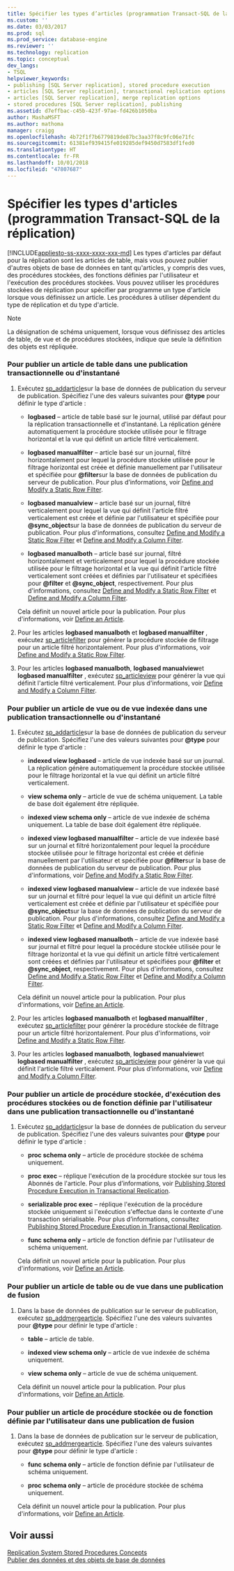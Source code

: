 ```yaml
---
title: Spécifier les types d’articles (programmation Transact-SQL de la réplication) | Microsoft Docs
ms.custom: ''
ms.date: 03/03/2017
ms.prod: sql
ms.prod_service: database-engine
ms.reviewer: ''
ms.technology: replication
ms.topic: conceptual
dev_langs:
- TSQL
helpviewer_keywords:
- publishing [SQL Server replication], stored procedure execution
- articles [SQL Server replication], transactional replication options
- articles [SQL Server replication], merge replication options
- stored procedures [SQL Server replication], publishing
ms.assetid: d7effbac-c45b-423f-97ae-fd426b1050ba
author: MashaMSFT
ms.author: mathoma
manager: craigg
ms.openlocfilehash: 4b72f1f7b6779819de87bc3aa37f8c9fc06e71fc
ms.sourcegitcommit: 61381ef939415fe019285def9450d7583df1fed0
ms.translationtype: HT
ms.contentlocale: fr-FR
ms.lasthandoff: 10/01/2018
ms.locfileid: "47807687"
---
```

# <a name="specify-article-types-replication-transact-sql-programming"></a>Spécifier les types d'articles (programmation Transact-SQL de la réplication)
[!INCLUDE[appliesto-ss-xxxx-xxxx-xxx-md](../../../includes/appliesto-ss-xxxx-xxxx-xxx-md.md)]
  Les types d'articles par défaut pour la réplication sont les articles de table, mais vous pouvez publier d'autres objets de base de données en tant qu'articles, y compris des vues, des procédures stockées, des fonctions définies par l'utilisateur et l'exécution des procédures stockées. Vous pouvez utiliser les procédures stockées de réplication pour spécifier par programme un type d'article lorsque vous définissez un article. Les procédures à utiliser dépendent du type de réplication et du type d'article.  
  
> [!NOTE]  
>  La désignation de schéma uniquement, lorsque vous définissez des articles de table, de vue et de procédures stockées, indique que seule la définition des objets est répliquée.  
  
### <a name="to-publish-a-table-article-in-a-transactional-or-snapshot-publication"></a>Pour publier un article de table dans une publication transactionnelle ou d'instantané  
  
1.  Exécutez [sp_addarticle](../../../relational-databases/system-stored-procedures/sp-addarticle-transact-sql.md)sur la base de données de publication du serveur de publication. Spécifiez l'une des valeurs suivantes pour **@type** pour définir le type d'article :  
  
    -   **logbased** – article de table basé sur le journal, utilisé par défaut pour la réplication transactionnelle et d'instantané. La réplication génère automatiquement la procédure stockée utilisée pour le filtrage horizontal et la vue qui définit un article filtré verticalement.  
  
    -   **logbased manualfilter** – article basé sur un journal, filtré horizontalement pour lequel la procédure stockée utilisée pour le filtrage horizontal est créée et définie manuellement par l'utilisateur et spécifiée pour **@filter**sur la base de données de publication du serveur de publication. Pour plus d’informations, voir [Define and Modify a Static Row Filter](../../../relational-databases/replication/publish/define-and-modify-a-static-row-filter.md).  
  
    -   **logbased manualview** – article basé sur un journal, filtré verticalement pour lequel la vue qui définit l'article filtré verticalement est créée et définie par l'utilisateur et spécifiée pour **@sync_object**sur la base de données de publication du serveur de publication. Pour plus d'informations, consultez [Define and Modify a Static Row Filter](../../../relational-databases/replication/publish/define-and-modify-a-static-row-filter.md) et [Define and Modify a Column Filter](../../../relational-databases/replication/publish/define-and-modify-a-column-filter.md).  
  
    -   **logbased manualboth** – article basé sur journal, filtré horizontalement et verticalement pour lequel la procédure stockée utilisée pour le filtrage horizontal et la vue qui définit l'article filtré verticalement sont créées et définies par l'utilisateur et spécifiées pour **@filter** et **@sync_object**, respectivement. Pour plus d'informations, consultez [Define and Modify a Static Row Filter](../../../relational-databases/replication/publish/define-and-modify-a-static-row-filter.md) et [Define and Modify a Column Filter](../../../relational-databases/replication/publish/define-and-modify-a-column-filter.md).  
  
     Cela définit un nouvel article pour la publication. Pour plus d'informations, voir [Define an Article](../../../relational-databases/replication/publish/define-an-article.md).  
  
2.  Pour les articles **logbased manualboth** et **logbased manualfilter** , exécutez [sp_articlefilter](../../../relational-databases/system-stored-procedures/sp-articlefilter-transact-sql.md) pour générer la procédure stockée de filtrage pour un article filtré horizontalement. Pour plus d'informations, voir [Define and Modify a Static Row Filter](../../../relational-databases/replication/publish/define-and-modify-a-static-row-filter.md).  
  
3.  Pour les articles **logbased manualboth**, **logbased manualview**et **logbased manualfilter** , exécutez [sp_articleview](../../../relational-databases/system-stored-procedures/sp-articleview-transact-sql.md) pour générer la vue qui définit l'article filtré verticalement. Pour plus d'informations, voir [Define and Modify a Column Filter](../../../relational-databases/replication/publish/define-and-modify-a-column-filter.md).  
  
### <a name="to-publish-a-view-or-indexed-view-article-in-a-transactional-or-snapshot-publication"></a>Pour publier un article de vue ou de vue indexée dans une publication transactionnelle ou d'instantané  
  
1.  Exécutez [sp_addarticle](../../../relational-databases/system-stored-procedures/sp-addarticle-transact-sql.md)sur la base de données de publication du serveur de publication. Spécifiez l'une des valeurs suivantes pour **@type** pour définir le type d'article :  
  
    -   **indexed view logbased** – article de vue indexée basé sur un journal. La réplication génère automatiquement la procédure stockée utilisée pour le filtrage horizontal et la vue qui définit un article filtré verticalement.  
  
    -   **view schema only** – article de vue de schéma uniquement. La table de base doit également être répliquée.  
  
    -   **indexed view schema only** – article de vue indexée de schéma uniquement. La table de base doit également être répliquée.  
  
    -   **indexed view logbased manualfilter** – article de vue indexée basé sur un journal et filtré horizontalement pour lequel la procédure stockée utilisée pour le filtrage horizontal est créée et définie manuellement par l'utilisateur et spécifiée pour **@filter**sur la base de données de publication du serveur de publication. Pour plus d'informations, voir [Define and Modify a Static Row Filter](../../../relational-databases/replication/publish/define-and-modify-a-static-row-filter.md).  
  
    -   **indexed view logbased manualview** – article de vue indexée basé sur un journal et filtré pour lequel la vue qui définit un article filtré verticalement est créée et définie par l'utilisateur et spécifiée pour **@sync_object**sur la base de données de publication du serveur de publication. Pour plus d'informations, consultez [Define and Modify a Static Row Filter](../../../relational-databases/replication/publish/define-and-modify-a-static-row-filter.md) et [Define and Modify a Column Filter](../../../relational-databases/replication/publish/define-and-modify-a-column-filter.md).  
  
    -   **indexed view logbased manualboth** – article de vue indexée basé sur journal et filtré pour lequel la procédure stockée utilisée pour le filtrage horizontal et la vue qui définit un article filtré verticalement sont créées et définies par l'utilisateur et spécifiées pour **@filter** et **@sync_object**, respectivement. Pour plus d'informations, consultez [Define and Modify a Static Row Filter](../../../relational-databases/replication/publish/define-and-modify-a-static-row-filter.md) et [Define and Modify a Column Filter](../../../relational-databases/replication/publish/define-and-modify-a-column-filter.md).  
  
     Cela définit un nouvel article pour la publication. Pour plus d'informations, voir [Define an Article](../../../relational-databases/replication/publish/define-an-article.md).  
  
2.  Pour les articles **logbased manualboth** et **logbased manualfilter** , exécutez [sp_articlefilter](../../../relational-databases/system-stored-procedures/sp-articlefilter-transact-sql.md) pour générer la procédure stockée de filtrage pour un article filtré horizontalement. Pour plus d'informations, voir [Define and Modify a Static Row Filter](../../../relational-databases/replication/publish/define-and-modify-a-static-row-filter.md).  
  
3.  Pour les articles **logbased manualboth**, **logbased manualview**et **logbased manualfilter** , exécutez [sp_articleview](../../../relational-databases/system-stored-procedures/sp-articleview-transact-sql.md) pour générer la vue qui définit l'article filtré verticalement. Pour plus d’informations, voir [Define and Modify a Column Filter](../../../relational-databases/replication/publish/define-and-modify-a-column-filter.md).  
  
### <a name="to-publish-a-stored-procedure-stored-procedure-execution-or-user-defined-function-article-in-a-transactional-or-snapshot-publication"></a>Pour publier un article de procédure stockée, d'exécution des procédures stockées ou de fonction définie par l'utilisateur dans une publication transactionnelle ou d'instantané  
  
1.  Exécutez [sp_addarticle](../../../relational-databases/system-stored-procedures/sp-addarticle-transact-sql.md)sur la base de données de publication du serveur de publication. Spécifiez l'une des valeurs suivantes pour **@type** pour définir le type d'article :  
  
    -   **proc schema only** – article de procédure stockée de schéma uniquement.  
  
    -   **proc exec** – réplique l'exécution de la procédure stockée sur tous les Abonnés de l'article. Pour plus d’informations, voir [Publishing Stored Procedure Execution in Transactional Replication](../../../relational-databases/replication/transactional/publishing-stored-procedure-execution-in-transactional-replication.md).  
  
    -   **serializable proc exec** – réplique l'exécution de la procédure stockée uniquement si l'exécution s'effectue dans le contexte d'une transaction sérialisable. Pour plus d’informations, consultez [Publishing Stored Procedure Execution in Transactional Replication](../../../relational-databases/replication/transactional/publishing-stored-procedure-execution-in-transactional-replication.md).  
  
    -   **func schema only** – article de fonction définie par l'utilisateur de schéma uniquement.  
  
     Cela définit un nouvel article pour la publication. Pour plus d'informations, voir [Define an Article](../../../relational-databases/replication/publish/define-an-article.md).  
  
### <a name="to-publish-a-table-or-view-article-in-a-merge-publication"></a>Pour publier un article de table ou de vue dans une publication de fusion  
  
1.  Dans la base de données de publication sur le serveur de publication, exécutez [sp_addmergearticle](../../../relational-databases/system-stored-procedures/sp-addmergearticle-transact-sql.md). Spécifiez l'une des valeurs suivantes pour **@type** pour définir le type d'article :  
  
    -   **table** – article de table.  
  
    -   **indexed view schema only** – article de vue indexée de schéma uniquement.  
  
    -   **view schema only** – article de vue de schéma uniquement.  
  
     Cela définit un nouvel article pour la publication. Pour plus d'informations, voir [Define an Article](../../../relational-databases/replication/publish/define-an-article.md).  
  
### <a name="to-publish-a-stored-procedure-or-user-defined-function-article-in-a-merge-publication"></a>Pour publier un article de procédure stockée ou de fonction définie par l'utilisateur dans une publication de fusion  
  
1.  Dans la base de données de publication sur le serveur de publication, exécutez [sp_addmergearticle](../../../relational-databases/system-stored-procedures/sp-addmergearticle-transact-sql.md). Spécifiez l'une des valeurs suivantes pour **@type** pour définir le type d'article :  
  
    -   **func schema only** – article de fonction définie par l'utilisateur de schéma uniquement.  
  
    -   **proc schema only** – article de procédure stockée de schéma uniquement.  
  
     Cela définit un nouvel article pour la publication. Pour plus d'informations, voir [Define an Article](../../../relational-databases/replication/publish/define-an-article.md).  
  
## <a name="see-also"></a> Voir aussi  
 [Replication System Stored Procedures Concepts](../../../relational-databases/replication/concepts/replication-system-stored-procedures-concepts.md)   
 [Publier des données et des objets de base de données](../../../relational-databases/replication/publish/publish-data-and-database-objects.md)  
  
  
